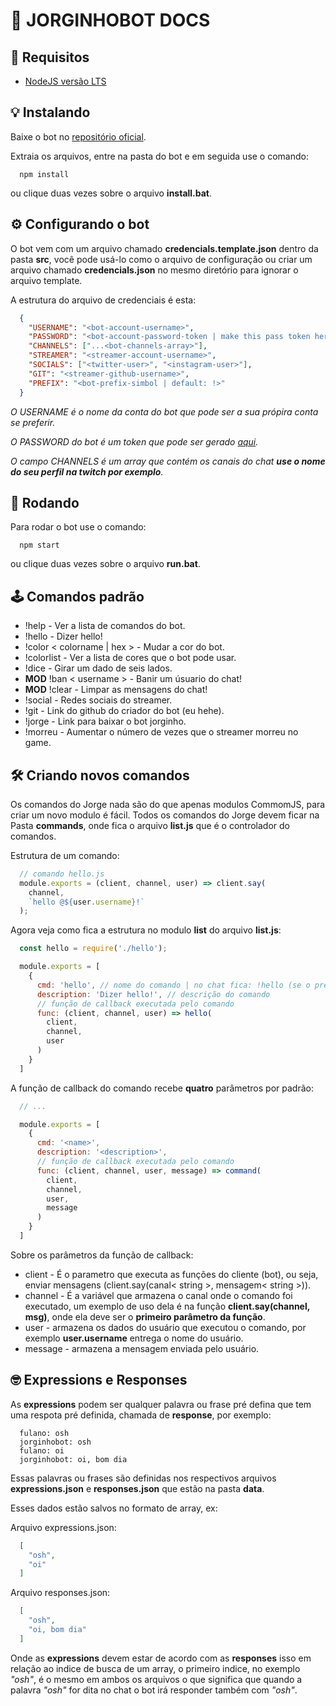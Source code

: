 # 🤖 JORGINHOBOT DOCS

## 🔮 Requisitos

* [NodeJS versão LTS](https://nodejs.org/en/download/)

## 💡 Instalando

Baixe o bot no [repositório oficial](https://github.com/Raisess/jorginho-bot).

Extraia os arquivos, entre na pasta do bot e em seguida use o comando:

```shell
  npm install
```

ou clique duas vezes sobre o arquivo **install.bat**.

## ⚙ Configurando o bot

O bot vem com um arquivo chamado **credencials.template.json** dentro da pasta **src**, você pode usá-lo como o arquivo de configuração ou criar um arquivo chamado **credencials.json** no mesmo diretório para ignorar o arquivo template.

A estrutura do arquivo de credenciais é esta:

```json
  {
    "USERNAME": "<bot-account-username>",
    "PASSWORD": "<bot-account-password-token | make this pass token here: https://twitchapps.com/tmi/>",
    "CHANNELS": ["...<bot-channels-array>"],
    "STREAMER": "<streamer-account-username>",
    "SOCIALS": ["<twitter-user>", "<instagram-user>"],
    "GIT": "<streamer-github-username>",
    "PREFIX": "<bot-prefix-simbol | default: !>"
  }
```

*O USERNAME é o nome da conta do bot que pode ser a sua própira conta se preferir.*

*O PASSWORD do bot é um token que pode ser gerado [aqui](https://twitchapps.com/tmi/).*

*O campo CHANNELS é um array que contém os canais do chat **use o nome do seu perfil na twitch por exemplo**.*

## 🚀 Rodando

Para rodar o bot use o comando:

```shell
  npm start
```

ou clique duas vezes sobre o arquivo **run.bat**.

## 🕹 Comandos padrão

* !help - Ver a lista de comandos do bot.
* !hello - Dizer hello!
* !color < colorname | hex > - Mudar a cor do bot.
* !colorlist - Ver a lista de cores que o bot pode usar.
* !dice - Girar um dado de seis lados.
* **MOD** !ban < username > - Banir um úsuario do chat!
* **MOD** !clear - Limpar as mensagens do chat!
* !social - Redes sociais do streamer.
* !git - Link do github do criador do bot (eu hehe).
* !jorge - Link para baixar o bot jorginho.
* !morreu - Aumentar o número de vezes que o streamer morreu no game.

## 🛠 Criando novos comandos

Os comandos do Jorge nada são do que apenas modulos CommomJS, para criar um novo modulo é fácil.
Todos os comandos do Jorge devem ficar na Pasta **commands**, onde fica o arquivo **list.js** que é o controlador do comandos.

Estrutura de um comando:

```javascript
  // comando hello.js
  module.exports = (client, channel, user) => client.say(
    channel,
    `hello @${user.username}!`
  );
```

Agora veja como fica a estrutura no modulo **list** do arquivo **list.js**:
```javascript
  const hello = require('./hello');

  module.exports = [
    {
      cmd: 'hello', // nome do comando | no chat fica: !hello (se o prefixo definido para "!")
      description: 'Dizer hello!', // descrição do comando
      // função de callback executada pelo comando
      func: (client, channel, user) => hello(
        client,
        channel,
        user
      )
    }
  ]
```

A função de callback do comando recebe **quatro** parâmetros por padrão:

```javascript
  // ...

  module.exports = [
    {
      cmd: '<name>',
      description: '<description>',
      // função de callback executada pelo comando
      func: (client, channel, user, message) => command(
        client,
        channel,
        user,
        message
      )
    }
  ]
```

Sobre os parâmetros da função de callback:

* client - É o parametro que executa as funções do cliente (bot), ou seja, enviar mensagens (client.say(canal< string >, mensagem< string >)).
* channel - É a variável que armazena o canal onde o comando foi executado, um exemplo de uso dela é na função **client.say(channel, msg)**, onde ela deve ser o **primeiro parâmetro da função**.
* user - armazena os dados do usuário que executou o comando, por exemplo **user.username** entrega o nome do usuário.
* message - armazena a mensagem enviada pelo usuário.

## 🤓 Expressions e Responses

As **expressions** podem ser qualquer palavra ou frase pré defina que tem uma respota pré definida, chamada de **response**, por exemplo:

```
  fulano: osh
  jorginhobot: osh
  fulano: oi
  jorginhobot: oi, bom dia
```

Essas palavras ou frases são definidas nos respectivos arquivos **expressions.json** e **responses.json** que estão na pasta **data**.

Esses dados estão salvos no formato de array, ex:

Arquivo expressions.json:
```json
  [
    "osh",
    "oi"
  ]
```

Arquivo responses.json:
```json
  [
    "osh",
    "oi, bom dia"
  ]
```

Onde as **expressions** devem estar de acordo com as **responses** isso em relação ao indice de busca de um array, o primeiro indice, no exemplo *"osh"*, é o mesmo em ambos os arquivos o que significa que quando a palavra *"osh"* for dita no chat o bot irá responder também com *"osh"*.
